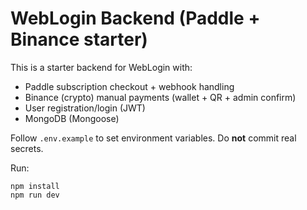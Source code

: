 # WebLogin Backend (Paddle + Binance starter)

This is a starter backend for WebLogin with:
- Paddle subscription checkout + webhook handling
- Binance (crypto) manual payments (wallet + QR + admin confirm)
- User registration/login (JWT)
- MongoDB (Mongoose)

Follow `.env.example` to set environment variables. Do **not** commit real secrets.

Run:
```
npm install
npm run dev
```
